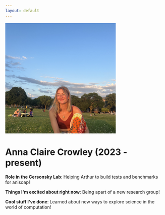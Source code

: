 ```yaml
---
layout: default
---
```


<head>
<style>
.profile-container {
 display: flex;
 flex-direction: row;
 flex-wrap: wrap;
 justify-content: center;
 align-items: center;
 gap: 25px 10px;
 max-width: 700px;
 margin-left: auto;
 margin-right: auto;
 margin-top: 20px;
 margin-bottom: 20px;
}
.extra {
 max-width: 45%;
 object-fit: cover;
 text-align: center;
}
.profile {
 width: 25em;
 max-height: 25em;
 object-fit: cover;
}

@media print, screen and (max-width: 720px) {
 .profile {
  width: 100%;
  max-height: 100%;
 }
 .extra {
  max-width: 45%;
 }
}

</style>
</head>


<!-- Replace `example_student` with your name -->
<img src="/assets/img/anna_claire_crowley.png" alt="Placeholder Image" class="center profile">

<!-- Replace `Example Student` with your name and include your start date-->
# **Anna Claire Crowley (2023 - present)**

<!-- Choose your title -- feel free to be professionally silly -->
**Role in the Cersonsky Lab**: Helping Arthur to build tests and benchmarks for anisoap!

<!-- Name at least one research topic amongst this list -->
**Things I'm excited about right now**: Being apart of a new research group!

<!-- Ultimately, we'll use this section to
     include papers and talks, and contributions
     But for now put whatever you want -->
**Cool stuff I've done**: Learned about new ways to explore science in the world of computation! 


<!-- If you have photos you would like to exhibit,
     save them as `/assets/member_images/your_name_photo_#.png`
     and replace example_student below -->

